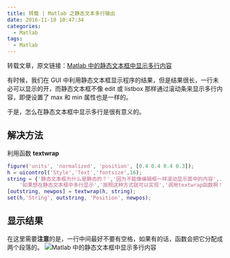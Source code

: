 ```yaml
---
title: 转载 | Matlab 之静态文本多行输出
date: 2016-11-10 10:47:34
categories:
  - Matlab
tags:
  - Matlab
---
```


转载文章，原文链接：[Matlab 中的静态文本框中显示多行内容](http://blog.sina.com.cn/s/blog_4d633dc70100nwzf.html)

有时候，我们在 GUI 中利用静态文本框显示程序的结果，但是结果很长，一行未必可以显示的开，而静态文本框不像 edit 或 listbox 那样通过滚动条来显示多行内容，即便设置了 max 和 min 属性也是一样的。

于是，怎么在静态文本框中显示多行是很有意义的。

<!--more-->

## 解决方法 ##

利用函数 **textwrap**
```matlab
figure('units', 'normalized', 'position', [0.4 0.4 0.4 0.3]);
h = uicontrol('Style','Text','fontsize',16);
string = {'静态文本框为什么是静态的？','因为不能像编辑框一样滚动显示其中的内容',...
    '如果想在静态文本框中多行显示','按照这种方式就可以实现','调用textwrap函数啊！'};
[outstring, newpos] = textwrap(h, string);
set(h,'String', outstring, 'Position', newpos);
```
## 显示结果 ##

在这里需要**注意**的是，一行中间最好不要有空格，如果有的话，函数会把它分配成两个段落的。
![Matlab 中的静态文本框中显示多行内容](https://airbird-1252162485.cos.ap-shanghai.myqcloud.com/20160610-matlab-gui-multi-row-text.png)
